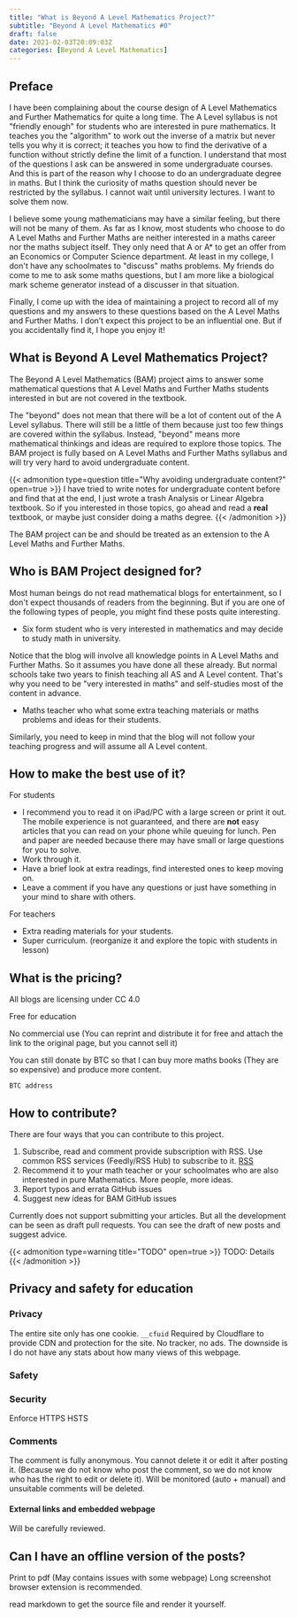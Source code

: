 ```yaml
---
title: "What is Beyond A Level Mathematics Project?"
subtitle: "Beyond A Level Mathematics #0"
draft: false
date: 2021-02-03T20:09:03Z
categories: [Beyond A Level Mathematics]
---
```


## Preface

I have been complaining about the course design of A Level Mathematics and Further Mathematics for quite a long time. The A Level syllabus is not "friendly enough" for students who are interested in pure mathematics. It teaches you the "algorithm" to work out the inverse of a matrix but never tells you why it is correct; it teaches you how to find the derivative of a function without strictly define the limit of a function. I understand that most of the questions I ask can be answered in some undergraduate courses. And this is part of the reason why I choose to do an undergraduate degree in maths. But I think the curiosity of maths question should never be restricted by the syllabus. I cannot wait until university lectures. I want to solve them now.

I believe some young mathematicians may have a similar feeling, but there will not be many of them. As far as I know, most students who choose to do A Level Maths and Further Maths are neither interested in a maths career nor the maths subject itself. They only need that A or A* to get an offer from an Economics or Computer Science department. At least in my college, I don't have any schoolmates to "discuss" maths problems. My friends do come to me to ask some maths questions, but I am more like a biological mark scheme generator instead of a discusser in that situation.

Finally, I come up with the idea of maintaining a project to record all of my questions and my answers to these questions based on the A Level Maths and Further Maths. I don’t expect this project to be an influential one. But if you accidentally find it, I hope you enjoy it!

## What is Beyond A Level Mathematics Project?

The Beyond A Level Mathematics (BAM) project aims to answer some mathematical questions that A Level Maths and Further Maths students interested in but are not covered in the textbook.

The "beyond" does not mean that there will be a lot of content out of the A Level syllabus. There will still be a little of them because just too few things are covered within the syllabus. Instead, "beyond" means more mathematical thinkings and ideas are required to explore those topics. The BAM project is fully based on A Level Maths and Further Maths syllabus and will try very hard to avoid undergraduate content.

{{< admonition type=question title="Why avoiding undergraduate content?" open=true >}}
I have tried to write notes for undergraduate content before and find that at the end, I just wrote a trash Analysis or Linear Algebra textbook.
So if you interested in those topics, go ahead and read a **real** textbook, or maybe just consider doing a maths degree.
{{< /admonition >}}

The BAM project can be and should be treated as an extension to the A Level Maths and Further Maths.

## Who is BAM Project designed for?

Most human beings do not read mathematical blogs for entertainment, so I don't expect thousands of readers from the beginning. But if you are one of the following types of people, you might find these posts quite interesting.

- Six form student who is very interested in mathematics and may decide to study math in university.

Notice that the blog will involve all knowledge points in A Level Maths and Further Maths. So it assumes you have done all these already. But normal schools take two years to finish teaching all AS and A Level content. That's why you need to be "very interested in maths" and self-studies most of the content in advance.

- Maths teacher who what some extra teaching materials or maths problems and ideas for their students.

Similarly, you need to keep in mind that the blog will not follow your teaching progress and will assume all A Level content.

## How to make the best use of it?

For students
- I recommend you to read it on iPad/PC with a large screen or print it out. The mobile experience is not guaranteed, and there are **not** easy articles that you can read on your phone while queuing for lunch. Pen and paper are needed because there may have small or large questions for you to solve.
- Work through it.
- Have a brief look at extra readings, find interested ones to keep moving on.
- Leave a comment if you have any questions or just have something in your mind to share with others.

For teachers
- Extra reading materials for your students.
- Super curriculum. (reorganize it and explore the topic with students in lesson)

## What is the pricing?

All blogs are licensing under CC 4.0

Free for education

No commercial use (You can reprint and distribute it for free and attach the link to the original page, but you cannot sell it)

You can still donate by BTC so that I can buy more maths books (They are so expensive) and produce more content.
```
BTC address
```

## How to contribute?

There are four ways that you can contribute to this project.

1. Subscribe, read and comment
provide subscription with RSS. Use common RSS services (Feedly/RSS Hub) to subscribe to it.
[RSS](https://planet-cloud.fun/categories/beyond-a-level-mathematics/index.xml)
2. Recommend it to your math teacher or your schoolmates who are also interested in pure Mathematics.
More people, more ideas.
3. Report typos and errata
GitHub issues
4. Suggest new ideas for BAM
GitHub issues

Currently does not support submitting your articles. But all the development can be seen as draft pull requests. You can see the draft of new posts and suggest advice.

{{< admonition type=warning title="TODO" open=true >}}
TODO: Details
{{< /admonition >}}

## Privacy and safety for education

### Privacy

The entire site only has one cookie. `__cfuid` Required by Cloudflare to provide CDN and protection for the site. No tracker, no ads. The downside is I do not have any stats about how many views of this webpage. 

### Safety

### Security

Enforce HTTPS HSTS

### Comments

The comment is fully anonymous. You cannot delete it or edit it after posting it. (Because we do not know who post the comment, so we do not know who has the right to edit or delete it). Will be monitored (auto + manual) and unsuitable comments will be deleted.

#### External links and embedded webpage

Will be carefully reviewed.

## Can I have an offline version of the posts?

Print to pdf (May contains issues with some webpage) Long screenshot browser extension is recommended.

read markdown to get the source file and render it yourself.
